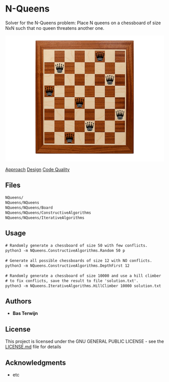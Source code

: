 # N-Queens

Solver for the N-Queens problem: Place N queens on a chessboard of
size NxN such that no queen threatens another one.

<img src="https://github.com/bterwijn/NQueens/blob/master/docs/solution.png" height="400" >

[Approach](docs/Approach.md)
[Design](docs/Design.md)
[Code Quality](docs/CodeQuality.md)

## Files

```
NQueens/
NQueens/NQueens
NQueens/NQueens/Board
NQueens/NQueens/ConstructiveAlgorithms
NQueens/NQueens/IterativeAlgorithms
```

## Usage

```
# Randomly generate a chessboard of size 50 with few conflicts.
python3 -m NQueens.ConstructiveAlgorithms.Random 50 p

# Generate all possible chessboards of size 12 with NO conflicts.
python3 -m NQueens.ConstructiveAlgorithms.DepthFirst 12

# Randomly generate a chessboard of size 10000 and use a hill climber
# to fix conflicts, save the result to file 'solution.txt'.
python3 -m NQueens.IterativeAlgorithms.HillClimber 10000 solution.txt
```

## Authors

* **Bas Terwijn**

## License

This project is licensed under the GNU GENERAL PUBLIC LICENSE - see the [LICENSE.md](LICENSE.md) file for details

## Acknowledgments

* etc
